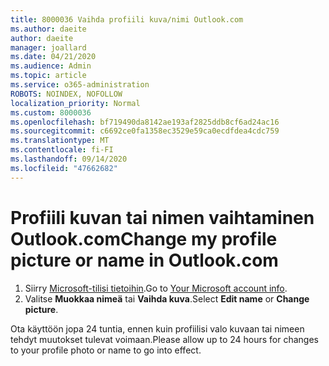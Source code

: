 ```yaml
---
title: 8000036 Vaihda profiili kuva/nimi Outlook.com
ms.author: daeite
author: daeite
manager: joallard
ms.date: 04/21/2020
ms.audience: Admin
ms.topic: article
ms.service: o365-administration
ROBOTS: NOINDEX, NOFOLLOW
localization_priority: Normal
ms.custom: 8000036
ms.openlocfilehash: bf719490da8142ae193af2825ddb8cf6ad24ac16
ms.sourcegitcommit: c6692ce0fa1358ec3529e59ca0ecdfdea4cdc759
ms.translationtype: MT
ms.contentlocale: fi-FI
ms.lasthandoff: 09/14/2020
ms.locfileid: "47662682"
---
```

# <a name="change-my-profile-picture-or-name-in-outlookcom"></a><span data-ttu-id="3f6c0-102">Profiili kuvan tai nimen vaihtaminen Outlook.com</span><span class="sxs-lookup"><span data-stu-id="3f6c0-102">Change my profile picture or name in Outlook.com</span></span>

1. <span data-ttu-id="3f6c0-103">Siirry [Microsoft-tilisi tietoihin](https://go.microsoft.com/fwlink/p/?linkid=860841).</span><span class="sxs-lookup"><span data-stu-id="3f6c0-103">Go to [Your Microsoft account info](https://go.microsoft.com/fwlink/p/?linkid=860841).</span></span>
1. <span data-ttu-id="3f6c0-104">Valitse **Muokkaa nimeä** tai **Vaihda kuva**.</span><span class="sxs-lookup"><span data-stu-id="3f6c0-104">Select **Edit name** or **Change picture**.</span></span>

<span data-ttu-id="3f6c0-105">Ota käyttöön jopa 24 tuntia, ennen kuin profiilisi valo kuvaan tai nimeen tehdyt muutokset tulevat voimaan.</span><span class="sxs-lookup"><span data-stu-id="3f6c0-105">Please allow up to 24 hours for changes to your profile photo or name to go into effect.</span></span>